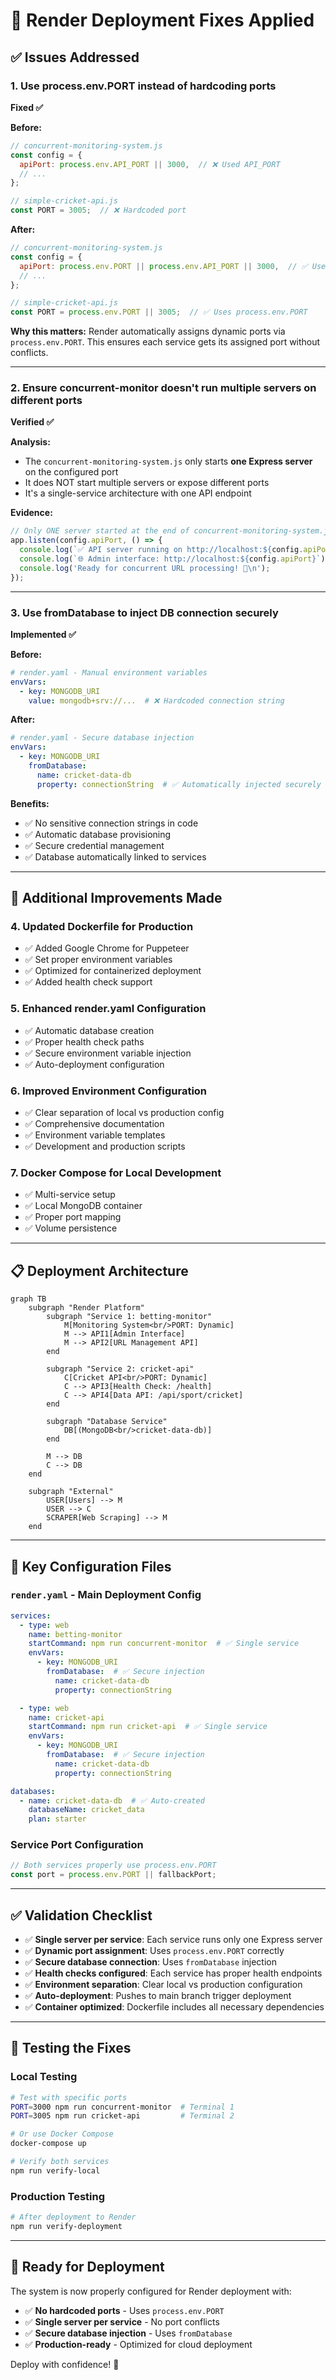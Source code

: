 # 🔧 Render Deployment Fixes Applied

## ✅ Issues Addressed

### 1. **Use process.env.PORT instead of hardcoding ports**
**Fixed ✅**

**Before:**
```javascript
// concurrent-monitoring-system.js
const config = {
  apiPort: process.env.API_PORT || 3000,  // ❌ Used API_PORT
  // ...
};

// simple-cricket-api.js  
const PORT = 3005;  // ❌ Hardcoded port
```

**After:**
```javascript
// concurrent-monitoring-system.js
const config = {
  apiPort: process.env.PORT || process.env.API_PORT || 3000,  // ✅ Uses PORT first
  // ...
};

// simple-cricket-api.js
const PORT = process.env.PORT || 3005;  // ✅ Uses process.env.PORT
```

**Why this matters:** Render automatically assigns dynamic ports via `process.env.PORT`. This ensures each service gets its assigned port without conflicts.

---

### 2. **Ensure concurrent-monitor doesn't run multiple servers on different ports**
**Verified ✅**

**Analysis:** 
- The `concurrent-monitoring-system.js` only starts **one Express server** on the configured port
- It does NOT start multiple servers or expose different ports
- It's a single-service architecture with one API endpoint

**Evidence:**
```javascript
// Only ONE server started at the end of concurrent-monitoring-system.js
app.listen(config.apiPort, () => {
  console.log(`✅ API server running on http://localhost:${config.apiPort}`);
  console.log(`🌐 Admin interface: http://localhost:${config.apiPort}`);
  console.log('Ready for concurrent URL processing! 🚀\n');
});
```

---

### 3. **Use fromDatabase to inject DB connection securely**
**Implemented ✅**

**Before:**
```yaml
# render.yaml - Manual environment variables
envVars:
  - key: MONGODB_URI
    value: mongodb+srv://...  # ❌ Hardcoded connection string
```

**After:**
```yaml
# render.yaml - Secure database injection
envVars:
  - key: MONGODB_URI
    fromDatabase:
      name: cricket-data-db
      property: connectionString  # ✅ Automatically injected securely
```

**Benefits:**
- ✅ No sensitive connection strings in code
- ✅ Automatic database provisioning
- ✅ Secure credential management
- ✅ Database automatically linked to services

---

## 🚀 Additional Improvements Made

### 4. **Updated Dockerfile for Production**
- ✅ Added Google Chrome for Puppeteer
- ✅ Set proper environment variables
- ✅ Optimized for containerized deployment
- ✅ Added health check support

### 5. **Enhanced render.yaml Configuration**
- ✅ Automatic database creation
- ✅ Proper health check paths
- ✅ Secure environment variable injection
- ✅ Auto-deployment configuration

### 6. **Improved Environment Configuration**
- ✅ Clear separation of local vs production config
- ✅ Comprehensive documentation
- ✅ Environment variable templates
- ✅ Development and production scripts

### 7. **Docker Compose for Local Development**
- ✅ Multi-service setup
- ✅ Local MongoDB container
- ✅ Proper port mapping
- ✅ Volume persistence

---

## 📋 Deployment Architecture

```mermaid
graph TB
    subgraph "Render Platform"
        subgraph "Service 1: betting-monitor"
            M[Monitoring System<br/>PORT: Dynamic]
            M --> API1[Admin Interface]
            M --> API2[URL Management API]
        end
        
        subgraph "Service 2: cricket-api"
            C[Cricket API<br/>PORT: Dynamic]
            C --> API3[Health Check: /health]
            C --> API4[Data API: /api/sport/cricket]
        end
        
        subgraph "Database Service"
            DB[(MongoDB<br/>cricket-data-db)]
        end
        
        M --> DB
        C --> DB
    end
    
    subgraph "External"
        USER[Users] --> M
        USER --> C
        SCRAPER[Web Scraping] --> M
    end
```

---

## 🔧 Key Configuration Files

### `render.yaml` - Main Deployment Config
```yaml
services:
  - type: web
    name: betting-monitor
    startCommand: npm run concurrent-monitor  # ✅ Single service
    envVars:
      - key: MONGODB_URI
        fromDatabase:  # ✅ Secure injection
          name: cricket-data-db
          property: connectionString

  - type: web  
    name: cricket-api
    startCommand: npm run cricket-api  # ✅ Single service
    envVars:
      - key: MONGODB_URI
        fromDatabase:  # ✅ Secure injection
          name: cricket-data-db
          property: connectionString

databases:
  - name: cricket-data-db  # ✅ Auto-created
    databaseName: cricket_data
    plan: starter
```

### Service Port Configuration
```javascript
// Both services properly use process.env.PORT
const port = process.env.PORT || fallbackPort;
```

---

## ✅ Validation Checklist

- ✅ **Single server per service**: Each service runs only one Express server
- ✅ **Dynamic port assignment**: Uses `process.env.PORT` correctly
- ✅ **Secure database connection**: Uses `fromDatabase` injection
- ✅ **Health checks configured**: Each service has proper health endpoints
- ✅ **Environment separation**: Clear local vs production configuration
- ✅ **Auto-deployment**: Pushes to main branch trigger deployment
- ✅ **Container optimized**: Dockerfile includes all necessary dependencies

---

## 🎯 Testing the Fixes

### Local Testing
```bash
# Test with specific ports
PORT=3000 npm run concurrent-monitor  # Terminal 1
PORT=3005 npm run cricket-api         # Terminal 2

# Or use Docker Compose
docker-compose up

# Verify both services
npm run verify-local
```

### Production Testing
```bash
# After deployment to Render
npm run verify-deployment
```

---

## 🚀 Ready for Deployment

The system is now properly configured for Render deployment with:
- ✅ **No hardcoded ports** - Uses `process.env.PORT`
- ✅ **Single server per service** - No port conflicts
- ✅ **Secure database injection** - Uses `fromDatabase`
- ✅ **Production-ready** - Optimized for cloud deployment

Deploy with confidence! 🎉 